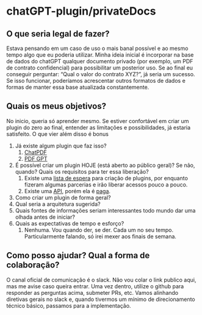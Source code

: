 # chatGPT-plugin/privateDocs

## O que seria legal de fazer?

Estava pensando em um caso de uso o mais banal possível e ao mesmo tempo algo que eu poderia utilizar. Minha ideia inicial é incorporar na base de dados do chatGPT qualquer documento privado (por exemplo, um PDF de contrato confidencial) para possibilitar um posterior uso. Se ao final eu conseguir perguntar: “Qual o valor do contrato XYZ?”, já seria um sucesso. Se isso funcionar, poderíamos acrescentar outros formatos de dados e formas de manter essa base atualizada constantemente.

## Quais os meus objetivos?

No inicio, queria só aprender mesmo. Se estiver confortável em criar um plugin do zero ao final, entender as limitações e possibilidades, já estaria satisfeito. O que vier além disso é bonus

1.  Já existe algum plugin que faz isso?
    1.  [ChatPDF](https://www.chatpdf.com/)
    1.  [PDF GPT](https://pdfgpt.io/)
1.  É possível criar um plugin HOJE (está aberto ao público geral)? Se não, quando? Quais os requisitos para ter essa liberação?
    1.  Existe uma [lista de espera](https://openai.com/waitlist/plugins) para criação de plugins, por enquanto fizeram algumas parcerias e irão liberar acessos pouco a pouco.
    1.  Existe uma [API](https://openai.com/product#made-for-developers), porém ela é [paga](https://openai.com/pricing#language-models).
1.  Como criar um plugin de forma geral?
1.  Qual seria a arquitetura sugerida?
1.  Quais fontes de informações seriam interessantes todo mundo dar uma olhada antes de iniciar?
1.  Quais as expectativas de tempo e esforço?
    1. Nenhuma. Vou quando der, se der. Cada um no seu tempo. Particularmente falando, só irei mexer aos finais de semana.

## Como posso ajudar? Qual a forma de colaboração?

O canal oficial de comunicação é o slack. Não vou colar o link publico aqui, mas me avise caso queira entrar. Uma vez dentro, utilize o github para responder as perguntas acima, submeter PRs, etc. Vamos alinhando diretivas gerais no slack e, quando tivermos um mínimo de direcionamento técnico básico, passamos para a implementação.
